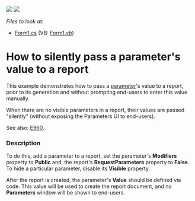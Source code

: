 <!-- default badges list -->
[![](https://img.shields.io/badge/Open_in_DevExpress_Support_Center-FF7200?style=flat-square&logo=DevExpress&logoColor=white)](https://supportcenter.devexpress.com/ticket/details/E548)
[![](https://img.shields.io/badge/📖_How_to_use_DevExpress_Examples-e9f6fc?style=flat-square)](https://docs.devexpress.com/GeneralInformation/403183)
<!-- default badges end -->
<!-- default file list -->
*Files to look at*:

* [Form1.cs](./CS/Form1.cs) (VB: [Form1.vb](./VB/Form1.vb))
<!-- default file list end -->
# How to silently pass a parameter's value to a report


<p>This example demonstrates how to pass a <a href="http://help.devexpress.com/XtraReports/CustomDocument4812.aspx"><u>parameter</u></a>'s value to a report, prior to its generation and without prompting end-users to enter this value manually. </p><p>When there are no visible parameters in a report, their values are passed "silently" (without exposing the Parameters UI to end-users).</p><p>See also: <a href="https://www.devexpress.com/Support/Center/p/E960">E960</a>.</p>


<h3>Description</h3>

<p>To do this, add a parameter to a report, set the parameter&#39;s <strong>Modifiers</strong> property to <strong>Public</strong> and, the report&#39;s <strong>RequestParameters</strong> property to <strong>False</strong>. To hide a particular parameter, disable its <strong>Visible</strong> property.</p><p>After the report is created, the parameter&#39;s <strong>Value</strong> should be defined via code. This value will be used to create the report document, and no <strong>Parameters</strong> window will be shown to end-users.</p>

<br/>


